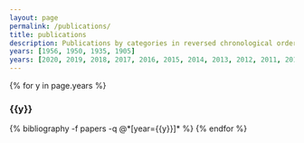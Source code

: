 ```yaml
---
layout: page
permalink: /publications/
title: publications
description: Publications by categories in reversed chronological order. Generated by jekyll-scholar.
years: [1956, 1950, 1935, 1905]
years: [2020, 2019, 2018, 2017, 2016, 2015, 2014, 2013, 2012, 2011, 2010, 2009, 2008]
---
```


{% for y in page.years %}
  <h3 class="year">{{y}}</h3>
  {% bibliography -f papers -q @*[year={{y}}]* %}
{% endfor %}
